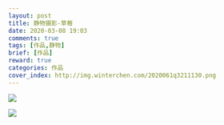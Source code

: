 ```yaml
---
layout: post
title: 静物摄影-草莓
date: 2020-03-08 19:03
comments: true
tags: [作品,静物]
brief: [作品]
reward: true
categories: 作品
cover_index: http://img.winterchen.com/2020061q3211130.png
---
```


![](http://img.winterchen.com/20200613211231.png)

![](http://img.winterchen.com/20200613211301.png)

